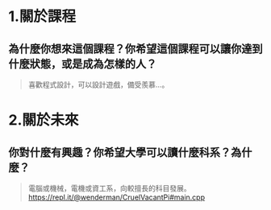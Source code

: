 ﻿# 1.關於課程
## 為什麼你想來這個課程？你希望這個課程可以讓你達到什麼狀態，或是成為怎樣的人？

> 喜歡程式設計，可以設計遊戲，備受羨慕...。 

# 2.關於未來
## 你對什麼有興趣？你希望大學可以讀什麼科系？為什麼？
>電腦或機械，電機或資工系，向較擅長的科目發展。
>https://repl.it/@wenderman/CruelVacantPi#main.cpp